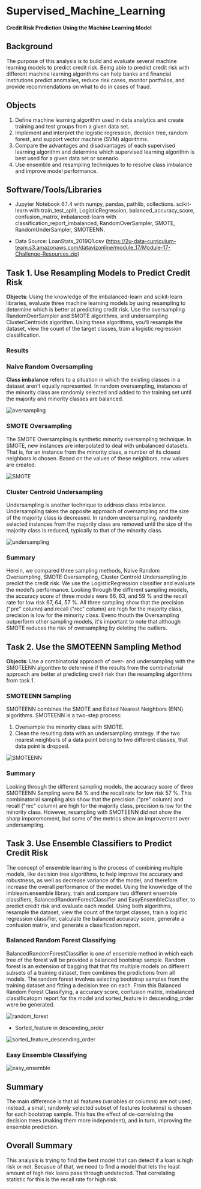 # Supervised_Machine_Learning
**Credit Risk Prediction Using  the Machine Learning Model**

## Background
The purpose of this analysis is to build and evaluate several machine
learning models to predict credit risk. Being able to predict credit risk with different machine learning algorithms can help banks and financial institutions predict anomalies, reduce risk cases, monitor portfolios, and provide recommendations on what to do in cases of fraud. 


## Objects
1. Define machine learning algorithm used in data analytics and create training and test groups from a given data set.
2. Implement and interpret the logistic regression, decision tree, random forest, and support vector machine (SVM) algorithms.
3. Compare the advantages and disadvantages of each supervised learning
algorithm and determine which supervised learning algorithm is best
used for a given data set or scenario.
4. Use ensemble and resampling techniques to to resolve class imbalance and improve model performance.


## Software/Tools/Libraries
* Jupyter Notebook 6.1.4 with numpy, pandas, pathlib, collections.   scikit-learn with train_test_split, LogisticRegression, balanced_accuracy_score, confusion_matrix,
imbalanced-learn with classification_report_imbalanced,  RandomOverSampler, SMOTE, RandomUnderSampler, SMOTEENN.

* Data Source: 
LoanStats_2019Q1.csv (https://2u-data-curriculum-team.s3.amazonaws.com/datavizonline/module_17/Module-17-Challenge-Resources.zip)



## Task 1. Use Resampling Models to Predict Credit Risk

**Objects**: Using the knowledge of the imbalanced-learn and scikit-learn libraries, evaluate three machine learning models by using resampling to determine which is better at predicting credit risk. Use the oversampling RandomOverSampler and SMOTE algorithms, and  undersampling ClusterCentroids algorithm. Using these algorithms, you’ll resample the dataset, view the count of the target classes, train a logistic regression classification. 

### Results

### Naive Random Oversampling
**Class imbalance** refers to a situation in which the existing classes in a dataset aren't equally represented. In random oversampling, instances of the minority class are randomly selected and added to the training set until the majority and minority classes are balanced.

![oversampling](images/Random_overSampling.png)

### SMOTE Oversampling
The SMOTE Oversampling is synthetic minority oversampling technique. In SMOTE, new instances are interpolated to deal with unbalanced datasets. That is, for an instance from the minority class, a number of its closest neighbors is chosen. Based on the values of these neighbors, new values are created.

![SMOTE](images/SMOTE_oversampling.png)

### Cluster Centroid Undersampling
Undersampling is another technique to address class imbalance. Undersampling takes the opposite approach of oversampling and the size of the majority class is decreased. In random undersampling, randomly selected instances from the majority class are removed until the size of the majority class is reduced, typically to that of the minority class.

![undersampling](images/RandomUnderSampling.png)

### Summary

Herein, we compared three sampling methods, Naive Random Oversampling, SMOTE Oversampling, Cluster Centroid Undersampling,to predict the credit risk. We use the LogisticRegression classifier and evaluate the model’s performance. Looking through the different sampling models, the accuracy score of three models were 66, 63, and 59 % and the recall rate for low risk 67, 64, 57 %. All three sampling show that the precision ("pre" column) and recall ("rec" column) are high for the majority class, precision is low for the minority class.
Eveno thouth the Oversampling outperform other sampling models, it's important to note that although SMOTE reduces the risk of oversampling by deleting the outliers. 


## Task 2. Use the SMOTEENN Sampling Method

**Objects**: Use a combinatorial approach of over- and undersampling with the SMOTEENN algorithm to determine if the results from the combinatorial approach are better at predicting credit risk than the resampling algorithms from task 1.

### SMOTEENN Sampling
SMOTEENN combines the SMOTE and Edited Nearest Neighbors (ENN) algorithms. SMOTEENN is a two-step process:
1. Oversample the minority class with SMOTE.
2. Clean the resulting data with an undersampling strategy. If the two
nearest neighbors of a data point belong to two different classes, that
data point is dropped.

![SMOTEENN](images/SMOTEENN_combination_sampling.png)

### Summary
Looking through the different sampling models, the accuracy score of three SMOTEENN Sampling were 64 % and the recall rate for low risk 57 %. This combinatorial sampling also show that the precision ("pre" column) and recall ("rec" column) are high for the majority class, precision is low for the minority class. However, resampling with SMOTEENN did not show the sharp imporemoment, but some of the metrics show an improvement over undersampling.


## Task 3. Use Ensemble Classifiers to Predict Credit Risk
The concept of ensemble learning is the process of combining multiple models, like decision tree algorithms, to help improve the accuracy and robustness, as well as decrease variance of the model, and therefore increase the overall performance of the model. Using the knowledge of the imblearn.ensemble library, train and compare two different ensemble classifiers, BalancedRandomForestClassifier and EasyEnsembleClassifier, to predict credit risk and evaluate each model. Using both algorithms, resample the dataset, view the count of the target classes, train a logistic regression classifier, calculate the balanced accuracy score, generate a confusion matrix, and generate a classification report.


### Balanced Random Forest Classifying
BalancedRandomForestClassifier is one of ensemble method in which each tree of the forest will be provided a balanced bootstrap sample. Random forest is an extension of bagging that  that fits multiple models on different subsets of a training dataset, then combines the predictions from all models. The random forest involves selecting bootstrap samples from the training dataset and fitting a decision tree on each. From this Balanced Random Forest Classifying, a accuracy score, confusion matrix, imbalanced classificatopm report for the model and sorted_feature in descending_order were be generated.

![random_forest](images/BalancedRandomForestClassifier.png)

 * Sorted_feature in descending_order

![sorted_feature_descending_order](images/sorted_feature_descending_order.png)


### Easy Ensemble Classifying



![easy_ensemble](images/EasyEnsembleClassifier.png)

## Summary

The main difference is that all features (variables or columns) are not used; instead, a small, randomly selected subset of features (columns) is chosen for each bootstrap sample. This has the effect of de-correlating the decision trees (making them more independent), and in turn, improving the ensemble prediction.



## Overall Summary

This analysis is trying to find the best model that can detect if a loan is high risk or not. Becasue of that, we need to find a model that lets the least amount of high risk loans pass through undetected. That correlating statistic for this is the recall rate for high risk. 
